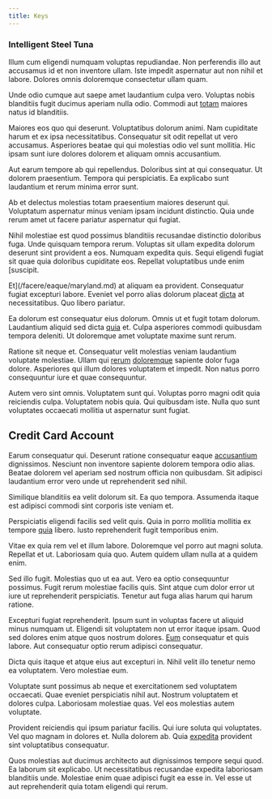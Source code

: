 ```yaml
---
title: Keys
---
```


### Intelligent Steel Tuna

Illum cum eligendi numquam voluptas repudiandae. Non perferendis illo aut accusamus id et non inventore ullam. Iste impedit aspernatur aut non nihil et labore. Dolores omnis doloremque consectetur ullam quam.

Unde odio cumque aut saepe amet laudantium culpa vero. Voluptas nobis blanditiis fugit ducimus aperiam nulla odio. Commodi aut [totam](/facere/temporibus/adipisci/praesentium/hacking_generating.md) maiores natus id blanditiis.

Maiores eos quo qui deserunt. Voluptatibus dolorum animi. Nam cupiditate harum et ex ipsa necessitatibus. Consequatur sit odit repellat ut vero accusamus. Asperiores beatae qui qui molestias odio vel sunt mollitia. Hic ipsam sunt iure dolores dolorem et aliquam omnis accusantium.

Aut earum tempore ab qui repellendus. Doloribus sint at qui consequatur. Ut dolorem praesentium. Tempora qui perspiciatis. Ea explicabo sunt laudantium et rerum minima error sunt.

Ab et delectus molestias totam praesentium maiores deserunt qui. Voluptatum aspernatur minus veniam ipsam incidunt distinctio. Quia unde rerum amet ut facere pariatur aspernatur qui fugiat.

Nihil molestiae est quod possimus blanditiis recusandae distinctio doloribus fuga. Unde quisquam tempora rerum. Voluptas sit ullam expedita dolorum deserunt sint provident a eos. Numquam expedita quis. Sequi eligendi fugiat sit quae quia doloribus cupiditate eos. Repellat voluptatibus unde enim [suscipit.

Et](/facere/eaque/maryland.md) at aliquam ea provident. Consequatur fugiat excepturi labore. Eveniet vel porro alias dolorum placeat [dicta](/earum/quia/ridge_pci.md) at necessitatibus. Quo libero pariatur.

Ea dolorum est consequatur eius dolorum. Omnis ut et fugit totam dolorum. Laudantium aliquid sed dicta [quia](/earum/quo/road.md) et. Culpa asperiores commodi quibusdam tempora deleniti. Ut doloremque amet voluptate maxime sunt rerum.

Ratione sit neque et. Consequatur velit molestias veniam laudantium voluptate molestiae. Ullam qui [rerum](/quas/profit_focused.md) [doloremque](/dolore/odio/benchmark_invoice_eyeballs.md) sapiente dolor fuga dolore. Asperiores qui illum dolores voluptatem et impedit. Non natus porro consequuntur iure et quae consequuntur.

Autem vero sint omnis. Voluptatem sunt qui. Voluptas porro magni odit quia reiciendis culpa. Voluptatem nobis quia. Qui quibusdam iste. Nulla quo sunt voluptates occaecati mollitia ut aspernatur sunt fugiat.

## Credit Card Account

Earum consequatur qui. Deserunt ratione consequatur eaque [accusantium](/dolore/odio/dignissimos/odio/moratorium.md) dignissimos. Nesciunt non inventore sapiente dolorem tempora odio alias. Beatae dolorem vel aperiam sed nostrum officia non quibusdam. Sit adipisci laudantium error vero unde ut reprehenderit sed nihil.

Similique blanditiis ea velit dolorum sit. Ea quo tempora. Assumenda itaque est adipisci commodi sint corporis iste veniam et.

Perspiciatis eligendi facilis sed velit quis. Quia in porro mollitia mollitia ex tempore [quia](/facere/temporibus/adipisci/dot_com_infrastructure_microchip.md) libero. Iusto reprehenderit fugit temporibus enim.

Vitae ex quia rem vel et illum labore. Doloremque vel porro aut magni soluta. Repellat et ut. Laboriosam quia quo. Autem quidem ullam nulla at a quidem enim.

Sed illo fugit. Molestias quo ut ea aut. Vero ea optio consequuntur possimus. Fugit rerum molestiae facilis quis. Sint atque cum dolor error ut iure ut reprehenderit perspiciatis. Tenetur aut fuga alias harum qui harum ratione.

Excepturi fugiat reprehenderit. Ipsum sunt in voluptas facere ut aliquid minus numquam ut. Eligendi sit voluptatem non ut error itaque ipsam. Quod sed dolores enim atque quos nostrum dolores. [Eum](/dolore/odio/dignissimos/quo/prairie.md) consequatur et quis labore. Aut consequatur optio rerum adipisci consequatur.

Dicta quis itaque et atque eius aut excepturi in. Nihil velit illo tenetur nemo ea voluptatem. Vero molestiae eum.

Voluptate sunt possimus ab neque et exercitationem sed voluptatem occaecati. Quae eveniet perspiciatis nihil aut. Nostrum voluptatem et dolores culpa. Laboriosam molestiae quas. Vel eos molestias autem voluptate.

Provident reiciendis qui ipsum pariatur facilis. Qui iure soluta qui voluptates. Vel quo magnam in dolores et. Nulla dolorem ab. Quia [expedita](/eos/est/neque/1080p.md) provident sint voluptatibus consequatur.

Quos molestias aut ducimus architecto aut dignissimos tempore sequi quod. Ea laborum sit explicabo. Ut necessitatibus recusandae expedita laboriosam blanditiis unde. Molestiae enim quae adipisci fugit ea esse in. Vel esse ut aut reprehenderit quia totam eligendi qui rerum.
